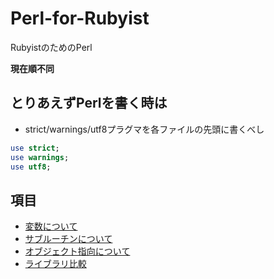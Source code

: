 Perl-for-Rubyist
================

RubyistのためのPerl

**現在順不同**

とりあえずPerlを書く時は
--------

- strict/warnings/utf8プラグマを各ファイルの先頭に書くべし

```perl
use strict;
use warnings;
use utf8;
```

## 項目

* [変数について](https://github.com/rightgo09/Perl-for-Rubyist/blob/master/variable.md)
* [サブルーチンについて](https://github.com/rightgo09/Perl-for-Rubyist/blob/master/subroutine.md)
* [オブジェクト指向について](https://github.com/rightgo09/Perl-for-Rubyist/blob/master/oop.md)
* [ライブラリ比較](https://github.com/rightgo09/Perl-for-Rubyist/blob/master/equivalent-library.md)

